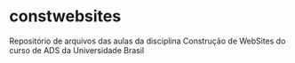 # constwebsites
Repositório de arquivos das aulas da disciplina Construção de WebSites do curso de ADS da Universidade Brasil
